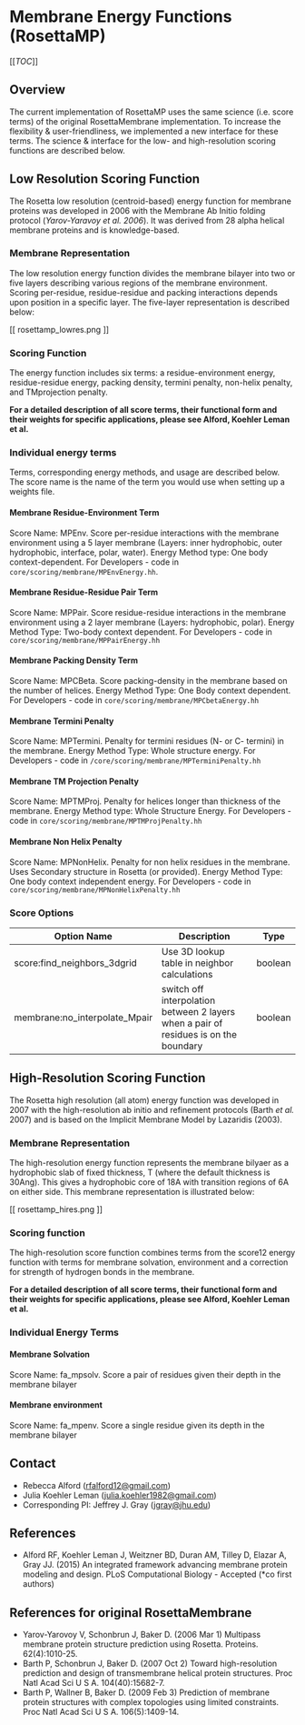 # Membrane Energy Functions (RosettaMP) 

[[_TOC_]]

## Overview
The current implementation of RosettaMP uses the same science (i.e. score terms) of the original RosettaMembrane implementation. To increase the flexibility & user-friendliness, we implemented a new interface for these terms. The science & interface for the low- and high-resolution scoring functions are described below. 

## Low Resolution Scoring Function

The Rosetta low resolution (centroid-based) energy function for membrane proteins was developed in 2006 with the Membrane Ab Initio folding protocol (*Yarov-Yaravoy et al. 2006*). It was derived from 28 alpha helical membrane proteins and is knowledge-based.

### Membrane Representation
The low resolution energy function divides the membrane bilayer into two or five layers describing various regions of the membrane environment. Scoring per-residue, residue-residue and packing interactions depends upon position in a specific layer. The five-layer representation is described below: 

[[ rosettamp_lowres.png ]]

### Scoring Function
The energy function includes six terms: a residue-environment energy, residue-residue energy, packing density, termini penalty, non-helix penalty, and TMprojection penalty. 

**For a detailed description of all score terms, their functional form and their weights for specific applications, please see Alford, Koehler Leman et al.**

### Individual energy terms
Terms, corresponding energy methods, and usage are described below. The score name is the name of the term you would use when setting up a weights file. 

#### Membrane Residue-Environment Term
Score Name: MPEnv. Score per-residue interactions with the membrane environment using a 5 layer membrane (Layers: inner hydrophobic, outer hydrophobic, interface, polar, water). Energy Method type: One body context-dependent.  For Developers - code in `core/scoring/membrane/MPEnvEnergy.hh`.

#### Membrane Residue-Residue Pair Term 
Score Name: MPPair. Score residue-residue interactions in the membrane environment using a 2 layer membrane (Layers: hydrophobic, polar). Energy Method Type: Two-body context dependent. For Developers - code in `core/scoring/membrane/MPPairEnergy.hh`

#### Membrane Packing Density Term
Score Name: MPCBeta. Score packing-density in the membrane based on the number of helices. Energy Method Type: One Body context dependent. For Developers - code in `core/scoring/membrane/MPCbetaEnergy.hh`

#### Membrane Termini Penalty
Score Name: MPTermini. Penalty for termini residues (N- or C- termini) in the membrane. Energy Method Type: Whole structure energy. For Developers - code in `/core/scoring/membrane/MPTerminiPenalty.hh`

#### Membrane TM Projection Penalty
Score Name: MPTMProj. Penalty for helices longer than thickness of the membrane. Energy Method type: Whole Structure Energy. For Developers - code in `core/scoring/membrane/MPTMProjPenalty.hh`

#### Membrane Non Helix Penalty
Score Name: MPNonHelix. Penalty for non helix residues in the membrane. Uses Secondary structure in Rosetta (or provided). Energy Method Type: One body context independent energy. For Developers - code in `core/scoring/membrane/MPNonHelixPenalty.hh`

### Score Options
|**Option Name**|**Description**|**Type**|
|---|---|---|
|score:find_neighbors_3dgrid|Use 3D lookup table in neighbor calculations|boolean|
|membrane:no_interpolate_Mpair|switch off interpolation between 2 layers when a pair of residues is on the boundary|boolean|

## High-Resolution Scoring Function
The Rosetta high resolution (all atom) energy function was developed in 2007 with the high-resolution ab initio and refinement protocols (Barth *et al.* 2007) and is based on the Implicit Membrane Model by Lazaridis (2003). 

### Membrane Representation
The high-resolution energy function represents the membrane bilyaer as a hydrophobic slab of fixed thickness, T (where the default thickness is 30Ang). This gives a hydrophobic core of 18A with transition regions of 6A on either side. This membrane representation is illustrated below: 

[[ rosettamp_hires.png ]]

### Scoring function
The high-resolution score function combines terms from the score12 energy function with terms for membrane solvation, environment and a correction for strength of hydrogen bonds in the membrane. 

**For a detailed description of all score terms, their functional form and their weights for specific applications, please see Alford, Koehler Leman et al.**

### Individual Energy Terms
#### Membrane Solvation
Score Name: fa_mpsolv. Score a pair of residues given their depth in the membrane bilayer

#### Membrane environment
Score Name: fa_mpenv. Score a single residue given its depth in the membrane bilayer 

## Contact

- Rebecca Alford ([rfalford12@gmail.com](rfalford12@gmail.com))
- Julia Koehler Leman ([julia.koehler1982@gmail.com](julia.koehler1982@gmail.com))
- Corresponding PI: Jeffrey J. Gray ([jgray@jhu.edu](jgray@jhu.edu))

## References

* Alford RF, Koehler Leman J, Weitzner BD, Duran AM, Tilley D, Elazar A, Gray JJ. (2015) An integrated framework advancing membrane protein modeling and design. PLoS Computational Biology - Accepted (*co first authors)

## References for original RosettaMembrane

* Yarov-Yarovoy V, Schonbrun J, Baker D. (2006 Mar 1) Multipass membrane protein structure prediction using Rosetta. Proteins. 62(4):1010-25.
* Barth P, Schonbrun J, Baker D. (2007 Oct 2) Toward high-resolution prediction and design of transmembrane helical protein structures. Proc Natl Acad Sci U S A. 104(40):15682-7.
* Barth P, Wallner B, Baker D. (2009 Feb 3) Prediction of membrane protein structures with complex topologies using limited constraints. Proc Natl Acad Sci U S A. 106(5):1409-14.
